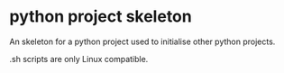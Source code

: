 # python project skeleton
 
An skeleton for a python project used to initialise other python projects.

.sh scripts are only Linux compatible.